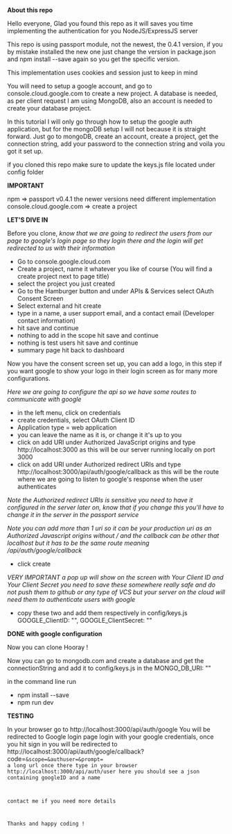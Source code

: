 **About this repo**

Hello everyone, Glad you found this repo as it will saves you time implementing the authentication for you NodeJS/ExpressJS server

This repo is using passport module, not the newest, the 0.4.1 version, if you by mistake installed the new one just change the version in package.json and npm install --save again so you get the specific version.

This implementation uses cookies and session just to keep in mind

You will need to setup a google account, and go to console.cloud.google.com to create a new project.
A database is needed, as per client request I am using MongoDB, also an account is needed to create your database project.

In this tutorial I will only go through how to setup the google auth application, but for the mongoDB setup I will not because it is straight forward. Just go to mongoDB, create an account, create a project, get the connection string, add your password to the connection string and voila you got it set up.

if you cloned this repo make sure to update the keys.js file located under config folder

**IMPORTANT**

npm => passport v0.4.1 the newer versions need different implementation
console.cloud.google.com => create a project

**LET'S DIVE IN**

Before you clone,
*know that we are going to redirect the users from our page to google's login page so they login there and the login will get redirected to us with their information*

* Go to console.google.cloud.com
* Create a project, name it whatever you like of course (You will find a create project next to page title)
* select the project you just created
* Go to the Hamburger button and under APIs & Services select OAuth Consent Screen
* Select external and hit create
* type in a name, a user support email, and a contact email (Developer contact information)
* hit save and continue
* nothing to add in the scope hit save and continue
* nothing is test users hit save and continue
* summary page hit back to dashboard

Now you have the consent screen set up, you can add a logo, in this step if you want google to show your logo in their login screen as for many more configurations.

*Here we are going to configure the api so we have some routes to communicate with google*

* in the left menu, click on credentials
* create credentials, select OAuth Client ID
* Application type = web application
* you can leave the name as it is, or change it it's up to you
* click on add URI under Authorized JavaScript origins and type http://localhost:3000 as this will be our server running locally on port 3000
* click on add URI under Authorized redirect URIs and type http://localhost:3000/api/auth/google/callback as this will be the route where we are going to listen to google's response when the user authenticates

*Note the Authorized redirect URIs is sensitive you need to have it configured in the server later on, know that if you change this you'll have to change it in the server in the passport service*

*Note you can add more than 1 uri so it can be your production uri as an Authorized Javascript origins without /
and the callback can be other that localhost but it has to be the same route meaning /api/auth/google/callback*

* click create

*VERY IMPORTANT a pop up will show on the screen with Your Client ID and Your Client Secret you need to save these somewhere really safe and do not push them to github or any type of VCS but your server on the cloud will need them to authenticate users with google*

* copy these two and add them respectively in config/keys.js
GOOGLE_ClientID: "<HERE>",
GOOGLE_ClientSecret: "<HERE>"

**DONE with google configuration**

Now you can clone Hooray !

Now you can go to mongodb.com and create a database and get the connectionString and add it to config/keys.js in the MONGO_DB_URI: "<HERE>"

in the command line run
* npm install --save
* npm run dev

**TESTING**

In your browser go to http://localhost:3000/api/auth/google
You will be redirected to Google login page
login with your google credentials, once you hit sign in you will be redirected to http://localhost:3000/api/auth/google/callback?code=<code>&scope=<scope>&authuser=<authuser>&prompt=<prompt>
a long url
once there type in your browser http://localhost:3000/api/auth/user here you should see a json containing googleID and a name

contact me if you need more details

Thanks and happy coding !
